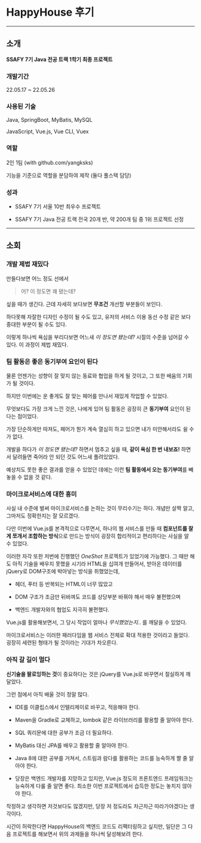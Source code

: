 # HappyHouse 후기

---
## 소개

**SSAFY 7기 Java 전공 트랙 1학기 최종 프로젝트**

### 개발기간

22.05.17 ~ 22.05.26

### 사용된 기술

Java, SpringBoot, MyBatis, MySQL

JavaScript, Vue.js, Vue CLI, Vuex

### 역할

2인 1팀 (with github.com/yangksks)

기능을 기준으로 역할을 분담하여 제작 (둘다 풀스택 담당)

### 성과

- SSAFY 7기 서울 10반 최우수 프로젝트

- SSAFY 7기 Java 전공 트랙 전국 20개 반, 약 200개 팀 중 1위 프로젝트 선정

---

## 소회

### 개발 제법 재밌다

만들다보면 어느 정도 선에서

> 어? 이 정도면 꽤 됐는데?

싶을 때가 생긴다. 근데 자세히 보다보면 **무조건** 개선할 부분들이 보인다.

하다못해 자잘한 디자인 수정이 될 수도 있고, 유저의 서비스 이용 동선 수정 같은 보다 중대한 부분이 될 수도 있다.

이렇게 하나씩 욕심을 부리다보면 어느새 *이 정도면 됐는데?* 시절의 수준을 넘어갈 수 있다. 이 과정이 제법 재밌다.

### 팀 활동은 좋은 동기부여 요인이 된다

물론 언젠가는 성향이 잘 맞지 않는 동료와 협업을 하게 될 것이고, 그 또한 배움의 기회가 될 것이다.

하지만 이번에는 운 좋게도 잘 맞는 페어를 만나서 재밌게 작업할 수 있었다.

무엇보다도 가장 크게 느낀 것은, 나에게 있어 팀 활동은 굉장히 큰 **동기부여** 요인이 된다는 점이었다.

가장 단순하게만 따져도, 페어가 뭔가 계속 열심히 하고 있으면 내가 미안해서라도 쉴 수가 없다.

개발을 하다가 *이 정도면 됐는데?* 하면서 멈추고 싶을 때, **같이 욕심 한 번 내보죠!** 하면서 달려들면 죽어라 안 되던 것도 어느새 풀려있었다.

예상치도 못한 좋은 결과를 얻을 수 있었던 데에는 이런 **팀 활동에서 오는 동기부여**를 빼놓을 수 없을 것 같다.

### 마이크로서비스에 대한 흥미

사실 내 수준에 벌써 마이크로서비스를 논하는 것이 무리수기는 하다. 개념만 살짝 알고, 그마저도 정확한지는 잘 모르겠다.

다만 이번에 Vue.js를 본격적으로 다루면서, 하나의 웹 서비스를 만들 때 **컴포넌트를 잘게 쪼개서 조합하는 방식**으로 만드는 방식이 굉장히 합리적이고 편리하다는 사실을 알 수 있었다.

이러한 자각 또한 저번에 진행했던 *OneShot* 프로젝트가 있었기에 가능했다. 그 때만 해도 아직 기술을 배우지 못했을 시기라 HTML을 십여개 만들어서, 받아온 데이터를 jQuery로 DOM구조에 박아넣는 방식을 취했었는데,

- 헤더, 푸터 등 반복되는 HTML이 너무 많았고

- DOM 구조가 조금만 뒤바껴도 코드를 상당부분 바꿔야 해서 매우 불편했으며

- 백엔드 개발자와의 협업도 지극히 불편했다.

Vue.js를 활용해보면서, 그 당시 작업이 얼마나 *무식했었는지*.. 를 깨달을 수 있었다.

마이크로서비스는 이러한 패러다임을 웹 서비스 전체로 확대 적용한 것이라고 들었다. 굉장히 세련된 형태가 될 것이라는 기대가 차오른다.

### 아직 갈 길이 멀다

**신기술을 팔로잉하는 것**이 중요하다는 것은 jQuery를 Vue.js로 바꾸면서 절실하게 깨달았다.

그런 점에서 아직 배울 것이 정말 많다.

- IDE를 이클립스에서 인텔리제이로 바꾸고, 적응해야 한다.

- Maven을 Gradle로 교체하고, lombok 같은 라이브러리를 활용할 줄 알아야 한다.

- SQL 쿼리문에 대한 공부가 조금 더 필요하다.

- MyBatis 대신 JPA를 배우고 활용할 줄 알아야 한다.

- Java 8에 대한 공부를 거쳐서, 스트림과 람다를 활용하는 코드를 능숙하게 짤 줄 알아야 한다.

- 당장은 백엔드 개발자를 지망하고 있지만, Vue.js 정도의 프론트엔드 프레임워크는 능숙하게 다룰 줄 알면 좋다. 최소한 이번 프로젝트에서 습득한 정도는 놓치지 않아야 한다.

작정하고 생각하면 저것보다도 많겠지만, 당장 저 정도라도 차근차근 따라가야겠다는 생각이다.

시간이 허락한다면 HappyHouse의 백엔드 코드도 리팩터링하고 싶지만, 일단은 그 다음 프로젝트를 해보면서 위의 과제들을 하나씩 달성해보려 한다.
